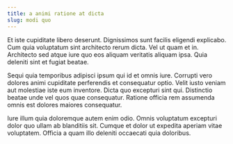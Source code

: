 ```yaml
---
title: a animi ratione at dicta
slug: modi quo
---
```


Et iste cupiditate libero deserunt. Dignissimos sunt facilis eligendi explicabo. Cum quia voluptatum sint architecto rerum dicta. Vel ut quam et in. Architecto sed atque iure quo eos aliquam veritatis aliquam ipsa. Quia deleniti sint et fugiat beatae.

Sequi quia temporibus adipisci ipsum qui id et omnis iure. Corrupti vero dolores animi cupiditate perferendis et consequatur optio. Velit iusto veniam aut molestiae iste eum inventore. Dicta quo excepturi sint qui. Distinctio beatae unde vel quos quae consequatur. Ratione officia rem assumenda omnis est dolores maiores consequatur.

Iure illum quia doloremque autem enim odio. Omnis voluptatum excepturi dolor quo ullam ab blanditiis sit. Cumque et dolor ut expedita aperiam vitae voluptatem. Officia a quam illo deleniti occaecati quia doloribus.
